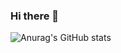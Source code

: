 ### Hi there 👋


![Anurag's GitHub stats](https://github-readme-stats.vercel.app/api?username=Kingnamji&show_icons=true&theme=midnight-purple)




<!--
**Kingnamji/Kingnamji** is a ✨ _special_ ✨ repository because its `README.md` (this file) appears on your GitHub profile.

Here are some ideas to get you started:

- 🔭 I’m currently working on ...
- 🌱 I’m currently learning ...
- 👯 I’m looking to collaborate on ...
- 🤔 I’m looking for help with ...
- 💬 Ask me about ...
- 📫 How to reach me: ...
- 😄 Pronouns: ...
- ⚡ Fun fact: ...
-->
